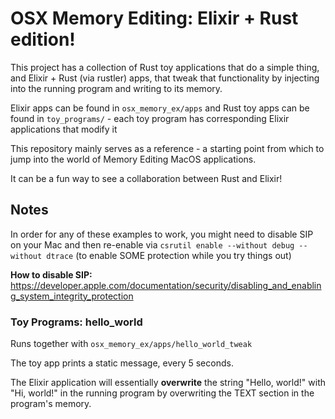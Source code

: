 # OSX Memory Editing: Elixir + Rust edition!

This project has a collection of Rust toy applications that do a simple thing, and Elixir + Rust (via rustler) apps, that tweak that functionality by injecting into the running program and writing to its memory.

Elixir apps can be found in `osx_memory_ex/apps` and Rust toy apps can be found in `toy_programs/` - each toy program has corresponding Elixir applications that modify it

This repository mainly serves as a reference - a starting point from which to jump into the world of Memory Editing MacOS applications.

It can be a fun way to see a collaboration between Rust and Elixir!

## Notes

In order for any of these examples to work, you might need to disable SIP on your Mac and then re-enable via `csrutil enable --without debug --without dtrace` (to enable SOME protection while you try things out)

**How to disable SIP:**
https://developer.apple.com/documentation/security/disabling_and_enabling_system_integrity_protection

### Toy Programs: hello_world

Runs together with `osx_memory_ex/apps/hello_world_tweak` 

The toy app prints a static message, every 5 seconds.

The Elixir application will essentially **overwrite** the string "Hello, world!" with "Hi, world!" in the running program by overwriting the TEXT section in the program's memory.

